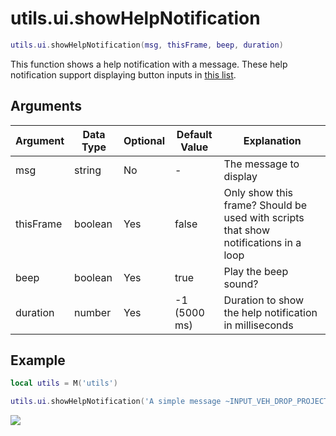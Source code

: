 # utils.ui.showHelpNotification

```lua
utils.ui.showHelpNotification(msg, thisFrame, beep, duration)
```
This function shows a help notification with a message. These help notification support displaying button inputs in [this list](https://docs.fivem.net/docs/game-references/controls/#controls).

## Arguments

| Argument  | Data Type | Optional | Default Value | Explanation                                                                         |
|-----------|-----------|----------|---------------|-------------------------------------------------------------------------------------|
| msg       | string    | No       | -             | The message to display                                                              |
| thisFrame | boolean   | Yes      | false         | Only show this frame? Should be used with scripts that show notifications in a loop |
| beep      | boolean   | Yes      | true          | Play the beep sound?                                                                |
| duration  | number    | Yes      | -1 (5000 ms)  | Duration to show the help notification in milliseconds                              |


## Example
```lua
local utils = M('utils')

utils.ui.showHelpNotification('A simple message ~INPUT_VEH_DROP_PROJECTILE~ ~INPUT_VEH_FLY_YAW_RIGHT~ ', false, true, 3000)
```
![](https://i.imgur.com/DcxWl3r.png)
